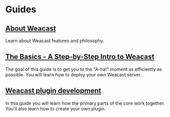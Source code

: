 # Guides

## [About Weacast](./ABOUT.MD)

Learn about Weacast features and philosophy.

## [The Basics - A Step-by-Step Intro to Weacast](./BASICS.MD)

The goal of this guide is to get you to the "A-ha!" moment as efficiently as possible.  You will learn how to deploy your own Weacast server.

## [Weacast plugin development](./DEVELOPMENT.MD)

In this guide you will learn how the primary parts of the core work together. You'll also learn how to create your own plugin.

